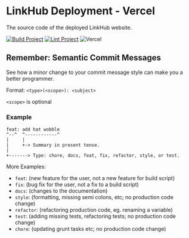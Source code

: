 # LinkHub Deployment - Vercel
The source code of the deployed LinkHub website.

[![Build Project](https://github.com/linkhub-org/linkhub/actions/workflows/build.yml/badge.svg)](https://github.com/linkhub-org/linkhub/actions/workflows/build.yml)
[![Lint Project](https://github.com/linkhub-org/linkhub/actions/workflows/lint.yml/badge.svg)](https://github.com/linkhub-org/linkhub/actions/workflows/lint.yml)
![Vercel](https://img.shields.io/github/deployments/linkhub-org/linkhub-deployment/production?label=Vercel%20Deploy&logo=vercel)

## Remember: Semantic Commit Messages

See how a minor change to your commit message style can make you a better programmer.

Format: `<type>(<scope>): <subject>`

`<scope>` is optional

### Example

```
feat: add hat wobble
^--^  ^------------^
|     |
|     +-> Summary in present tense.
|
+-------> Type: chore, docs, feat, fix, refactor, style, or test.
```

More Examples:

- `feat`: (new feature for the user, not a new feature for build script)
- `fix`: (bug fix for the user, not a fix to a build script)
- `docs`: (changes to the documentation)
- `style`: (formatting, missing semi colons, etc; no production code change)
- `refactor`: (refactoring production code, eg. renaming a variable)
- `test`: (adding missing tests, refactoring tests; no production code change)
- `chore`: (updating grunt tasks etc; no production code change)
